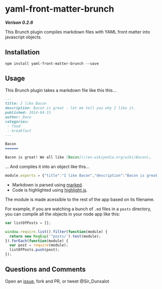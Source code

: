 yaml-front-matter-brunch
======

***Verison 0.2.6***

This Brunch plugin compiles markdown files with YAML front matter into javascript objects.

Installation
------

```
npm install yaml-front-matter-brunch --save
```

Usage
------

This Brunch plugin takes a markdown file like this this...

```markdown
---
title: I like Bacon
description: Bacon is great - let me tell you why I like it.
published: 2014-04-15
author: Dave
categories:
 - food
 - breakfast
---

Bacon
======

Bacon is great! We all like [Bacon](//en.wikipedia.org/wiki/Bacon).
```

... And compiles it into an object like this...

```js
module.exports = {"title":"I like Bacon","description":"Bacon is great - let me tell you why I like it.","published":"2014-04-15T00:00:00.000Z","author":"Dave","categories":["food","breakfast"],"__content":"<h1>Bacon</h1><p>Bacon is great! We all like <a href=\"//en.wikipedia.org/wiki/Bacon\">Bacon</a>"}
```

- Markdown is parsed using [marked](https://github.com/chjj/marked).
- Code is highlighted using [highlight.js](http://highlightjs.org/).


The module is made acessible to the rest of the app based on its filename.

For example, if you are watching a bunch of `.md` files in a `posts` directory, you can compile all the objects in your node app like this:

```js
var listOfPosts = [];

window.require.list().filter(function(module) {
  return new RegExp('^posts/').test(module);
}).forEach(function(module) {
  var post = require(module);
  listOfPosts.push(post);
});
```

Questions and Comments
------

Open an [issue](https://github.com/sir-dunxalot/yaml-front-matter-brunch/issues/new), fork and PR, or tweet @Sir_Dunxalot

